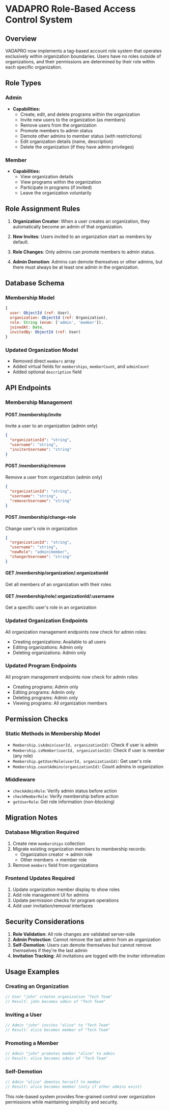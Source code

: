 # VADAPRO Role-Based Access Control System

## Overview

VADAPRO now implements a tag-based account role system that operates exclusively within organization boundaries. Users have no roles outside of organizations, and their permissions are determined by their role within each specific organization.

## Role Types

### Admin
- **Capabilities:**
  - Create, edit, and delete programs within the organization
  - Invite new users to the organization (as members)
  - Remove users from the organization
  - Promote members to admin status
  - Demote other admins to member status (with restrictions)
  - Edit organization details (name, description)
  - Delete the organization (if they have admin privileges)

### Member
- **Capabilities:**
  - View organization details
  - View programs within the organization
  - Participate in programs (if invited)
  - Leave the organization voluntarily

## Role Assignment Rules

1. **Organization Creator**: When a user creates an organization, they automatically become an admin of that organization.

2. **New Invites**: Users invited to an organization start as members by default.

3. **Role Changes**: Only admins can promote members to admin status.

4. **Admin Demotion**: Admins can demote themselves or other admins, but there must always be at least one admin in the organization.

## Database Schema

### Membership Model
```javascript
{
  user: ObjectId (ref: User),
  organization: ObjectId (ref: Organization),
  role: String (enum: ['admin', 'member']),
  joinedAt: Date,
  invitedBy: ObjectId (ref: User)
}
```

### Updated Organization Model
- Removed direct `members` array
- Added virtual fields for `memberships`, `memberCount`, and `adminCount`
- Added optional `description` field

## API Endpoints

### Membership Management

#### POST /membership/invite
Invite a user to an organization (admin only)
```json
{
  "organizationId": "string",
  "username": "string",
  "inviterUsername": "string"
}
```

#### POST /membership/remove
Remove a user from organization (admin only)
```json
{
  "organizationId": "string",
  "username": "string",
  "removerUsername": "string"
}
```

#### POST /membership/change-role
Change user's role in organization
```json
{
  "organizationId": "string",
  "username": "string",
  "newRole": "admin|member",
  "changerUsername": "string"
}
```

#### GET /membership/organization/:organizationId
Get all members of an organization with their roles

#### GET /membership/role/:organizationId/:username
Get a specific user's role in an organization

### Updated Organization Endpoints

All organization management endpoints now check for admin roles:
- Creating organizations: Available to all users
- Editing organizations: Admin only
- Deleting organizations: Admin only

### Updated Program Endpoints

All program management endpoints now check for admin roles:
- Creating programs: Admin only
- Editing programs: Admin only
- Deleting programs: Admin only
- Viewing programs: All organization members

## Permission Checks

### Static Methods in Membership Model
- `Membership.isAdmin(userId, organizationId)`: Check if user is admin
- `Membership.isMember(userId, organizationId)`: Check if user is member (any role)
- `Membership.getUserRole(userId, organizationId)`: Get user's role
- `Membership.countAdmins(organizationId)`: Count admins in organization

### Middleware
- `checkAdminRole`: Verify admin status before action
- `checkMemberRole`: Verify membership before action
- `getUserRole`: Get role information (non-blocking)

## Migration Notes

### Database Migration Required
1. Create new `memberships` collection
2. Migrate existing organization members to membership records:
   - Organization creator → admin role
   - Other members → member role
3. Remove `members` field from organizations

### Frontend Updates Required
1. Update organization member display to show roles
2. Add role management UI for admins
3. Update permission checks for program operations
4. Add user invitation/removal interfaces

## Security Considerations

1. **Role Validation**: All role changes are validated server-side
2. **Admin Protection**: Cannot remove the last admin from an organization
3. **Self-Demotion**: Users can demote themselves but cannot remove themselves if they're the last admin
4. **Invitation Tracking**: All invitations are logged with the inviter information

## Usage Examples

### Creating an Organization
```javascript
// User "john" creates organization "Tech Team"
// Result: john becomes admin of "Tech Team"
```

### Inviting a User
```javascript
// Admin "john" invites "alice" to "Tech Team"
// Result: alice becomes member of "Tech Team"
```

### Promoting a Member
```javascript
// Admin "john" promotes member "alice" to admin
// Result: alice becomes admin of "Tech Team"
```

### Self-Demotion
```javascript
// Admin "alice" demotes herself to member
// Result: alice becomes member (only if other admins exist)
```

This role-based system provides fine-grained control over organization permissions while maintaining simplicity and security.